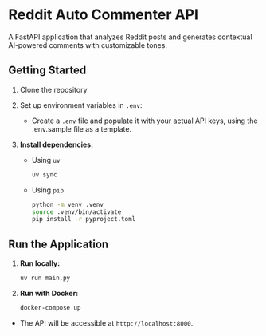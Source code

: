 # Reddit Auto Commenter API

A FastAPI application that analyzes Reddit posts and generates contextual AI-powered comments with customizable tones.

## Getting Started

1. Clone the repository
2. Set up environment variables in `.env`:

   - Create a `.env` file and populate it with your actual API keys, using the .env.sample file as a template.

3. **Install dependencies:**
   - Using `uv`
     ```bash
     uv sync
     ```
   - Using `pip`
     ```bash
     python -m venv .venv
     source .venv/bin/activate
     pip install -r pyproject.toml
     ```

## Run the Application

1. **Run locally:**
   ```bash
   uv run main.py
   ```
2. **Run with Docker:**
   ```bash
   docker-compose up
   ```

- The API will be accessible at `http://localhost:8000`.
